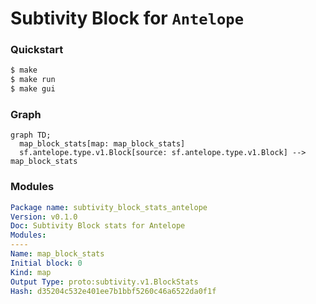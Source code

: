 # **Subtivity** Block for `Antelope`

### Quickstart

```bash
$ make
$ make run
$ make gui
```

### Graph

```mermaid
graph TD;
  map_block_stats[map: map_block_stats]
  sf.antelope.type.v1.Block[source: sf.antelope.type.v1.Block] --> map_block_stats
```

### Modules

```yaml
Package name: subtivity_block_stats_antelope
Version: v0.1.0
Doc: Subtivity Block stats for Antelope
Modules:
----
Name: map_block_stats
Initial block: 0
Kind: map
Output Type: proto:subtivity.v1.BlockStats
Hash: d35204c532e401ee7b1bbf5260c46a6522da0f1f
```